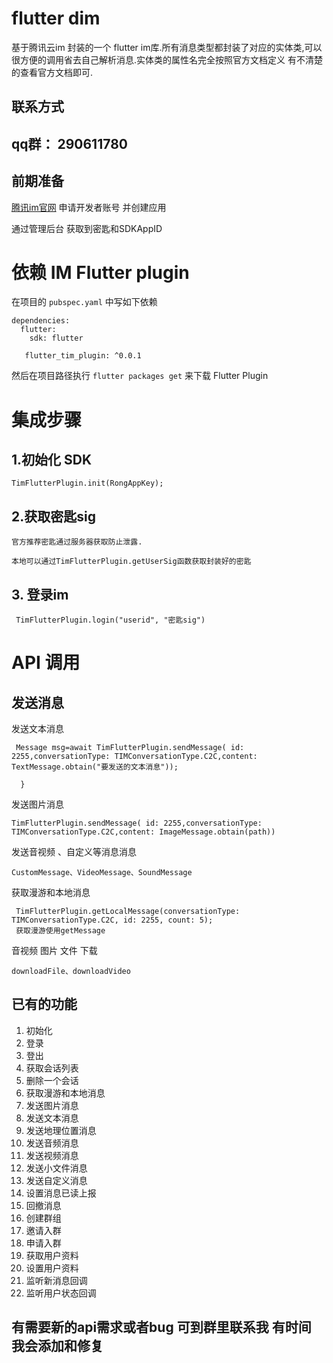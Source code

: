 # flutter dim

基于腾讯云im 封装的一个 flutter im库.所有消息类型都封装了对应的实体类,可以很方便的调用省去自己解析消息.实体类的属性名完全按照官方文档定义 有不清楚的查看官方文档即可.
## 联系方式
## qq群： 290611780

## 前期准备
[腾讯im官网](https://cloud.tencent.com/document/product/269/36838) 申请开发者账号
并创建应用

通过管理后台 获取到密匙和SDKAppID


# 依赖 IM Flutter plugin

在项目的 `pubspec.yaml` 中写如下依赖

```
dependencies:
  flutter:
    sdk: flutter

   flutter_tim_plugin: ^0.0.1
```

然后在项目路径执行 `flutter packages get` 来下载 Flutter Plugin

# 集成步骤


## 1.初始化 SDK

```
TimFlutterPlugin.init(RongAppKey);

```

## 2.获取密匙sig 

```
官方推荐密匙通过服务器获取防止泄露.

本地可以通过TimFlutterPlugin.getUserSig函数获取封装好的密匙
```
## 3. 登录im
```
 TimFlutterPlugin.login("userid", "密匙sig")

```


# API 调用



## 发送消息

发送文本消息

```
 Message msg=await TimFlutterPlugin.sendMessage( id: 2255,conversationType: TIMConversationType.C2C,content: TextMessage.obtain("要发送的文本消息"));

  }
```
发送图片消息

```
TimFlutterPlugin.sendMessage( id: 2255,conversationType: TIMConversationType.C2C,content: ImageMessage.obtain(path))

```

发送音视频 、自定义等消息消息

```
CustomMessage、VideoMessage、SoundMessage
```
获取漫游和本地消息

```
 TimFlutterPlugin.getLocalMessage(conversationType: TIMConversationType.C2C, id: 2255, count: 5);
 获取漫游使用getMessage
```
音视频 图片 文件 下载

```
downloadFile、downloadVideo
```

## 已有的功能

1. 初始化
2. 登录
3. 登出
4. 获取会话列表
5. 删除一个会话
6. 获取漫游和本地消息
7. 发送图片消息
8. 发送文本消息
9. 发送地理位置消息
10. 发送音频消息
11. 发送视频消息
12. 发送小文件消息
13. 发送自定义消息
14. 设置消息已读上报
15. 回撤消息
16. 创建群组
17. 邀请入群
18. 申请入群
19. 获取用户资料
20. 设置用户资料
21. 监听新消息回调
22. 监听用户状态回调
    
    
  ## 有需要新的api需求或者bug 可到群里联系我 有时间 我会添加和修复
